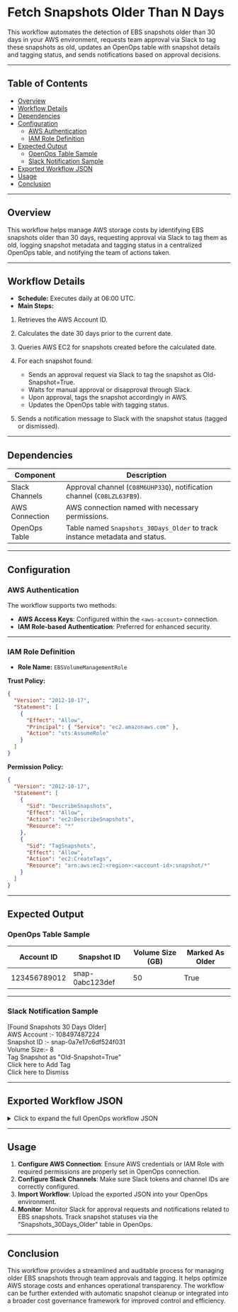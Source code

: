 # Fetch Snapshots Older Than N Days
 
This workflow automates the detection of EBS snapshots older than 30 days in your AWS environment, requests team approval via Slack to tag these snapshots as old, updates an OpenOps table with snapshot details and tagging status, and sends notifications based on approval decisions.

---

## Table of Contents

- [Overview](#overview)  
- [Workflow Details](#workflow-details)  
- [Dependencies](#dependencies)  
- [Configuration](#configuration)  
  - [AWS Authentication](#aws-authentication)  
  - [IAM Role Definition](#iam-role-definition)  
- [Expected Output](#expected-output)  
  - [OpenOps Table Sample](#openops-table-sample)  
  - [Slack Notification Sample](#slack-notification-sample)  
- [Exported Workflow JSON](#exported-workflow-json)  
- [Usage](#usage)  
- [Conclusion](#conclusion)

---

## Overview

This workflow helps manage AWS storage costs by identifying EBS snapshots older than 30 days, requesting approval via Slack to tag them as old, logging snapshot metadata and tagging status in a centralized OpenOps table, and notifying the team of actions taken.

---

## Workflow Details

- **Schedule:** Executes daily at 06:00 UTC.
- **Main Steps:**
1. Retrieves the AWS Account ID.
2. Calculates the date 30 days prior to the current date.
3. Queries AWS EC2 for snapshots created before the calculated date.
4. For each snapshot found:
   - Sends an approval request via Slack to tag the snapshot as Old-Snapshot=True.
   - Waits for manual approval or disapproval through Slack.
   - Upon approval, tags the snapshot accordingly in AWS.
   - Updates the OpenOps table with tagging status.

5. Sends a notification message to Slack with the snapshot status (tagged or dismissed).

---

## Dependencies

| Component         | Description                                                                  |
|-------------------|------------------------------------------------------------------------------|
| Slack Channels    | Approval channel (`C08M6UHP33Q`), notification channel (`C08LZL63FB9`).      |
| AWS Connection    | AWS connection named <AWS-Account> with necessary permissions.|
| OpenOps Table     | Table named `Snapshots_30Days_Older` to track instance metadata and status.|

---

## Configuration

### AWS Authentication

The workflow supports two methods:
- **AWS Access Keys**: Configured within the `<aws-account>` connection.
- **IAM Role-based Authentication**: Preferred for enhanced security.

---

### IAM Role Definition

- **Role Name:** `EBSVolumeManagementRole`

**Trust Policy:**
```json
{
  "Version": "2012-10-17",
  "Statement": [
    {
      "Effect": "Allow",
      "Principal": { "Service": "ec2.amazonaws.com" },
      "Action": "sts:AssumeRole"
    }
  ]
}
```
**Permission Policy:**

```json
{
  "Version": "2012-10-17",
  "Statement": [
    {
      "Sid": "DescribeSnapshots",
      "Effect": "Allow",
      "Action": "ec2:DescribeSnapshots",
      "Resource": "*"
    },
    {
      "Sid": "TagSnapshots",
      "Effect": "Allow",
      "Action": "ec2:CreateTags",
      "Resource": "arn:aws:ec2:<region>:<account-id>:snapshot/*"
    }
  ]
}

```
---

## Expected Output

### OpenOps Table Sample

| Account ID   | Snapshot ID     | Volume Size (GB) | Marked As Older |
| ------------ | --------------- | ---------------- | --------------- |
| 123456789012 | snap-0abc123def | 50               | True            |

---

### Slack Notification Sample

[Found Snapshots 30 Days Older] <br>
AWS Account :- 108497487224 <br>
Snapshot ID :- snap-0a7e17c6df524f031 <br>
Volume Size:- 8 <br>
Tag Snapshot as "Old-Snapshot=True"  <br>
Click here to Add Tag <br>
Click here to Dismiss 

---

## Exported Workflow JSON

<details>
<summary>Click to expand the full OpenOps workflow JSON</summary>

```json
{
  "created": "1747989619862",
  "updated": "1747989619862",
  "name": "fetch snapshots older than 30 days",
  "tags": [],
  "services": [],
  "domains": [],
  "template": {
    "displayName": "fetch snapshots older than 30 days",
    "trigger": {
      "name": "trigger",
      "valid": true,
      "displayName": "Every Day",
      "type": "TRIGGER",
      "settings": {
        "blockName": "@openops/block-schedule",
        "blockVersion": "~0.1.5",
        "blockType": "OFFICIAL",
        "packageType": "REGISTRY",
        "input": {
          "timezone": "UTC",
          "hour_of_the_day": 6,
          "run_on_weekends": true
        },
        "inputUiInfo": {
          "customizedInputs": {}
        },
        "triggerName": "every_day"
      },
      "nextAction": {
        "name": "step_1",
        "type": "BLOCK",
        "valid": true,
        "settings": {
          "input": {
            "auth": "{{connections['aws-prashant']}}",
            "accounts": {}
          },
          "blockName": "@openops/block-aws",
          "blockType": "OFFICIAL",
          "actionName": "get_account_id",
          "inputUiInfo": {
            "customizedInputs": {}
          },
          "packageType": "REGISTRY",
          "blockVersion": "~0.0.3",
          "errorHandlingOptions": {
            "retryOnFailure": {
              "value": true
            },
            "continueOnFailure": {
              "value": false
            }
          }
        },
        "nextAction": {
          "name": "step_4",
          "type": "CODE",
          "valid": true,
          "settings": {
            "input": {
              "days": "1"
            },
            "sourceCode": {
              "code": "export const code = async (inputs) => {\n  const now = new Date();\n  const pastDate = new Date(now.getTime() - inputs.days * 24 * 60 * 60 * 1000);\n  return pastDate.toISOString().slice(0, 10);\n};\n",
              "packageJson": "{}"
            },
            "inputUiInfo": {
              "customizedInputs": {}
            },
            "errorHandlingOptions": {
              "retryOnFailure": {
                "value": true
              },
              "continueOnFailure": {
                "value": false
              }
            }
          },
          "nextAction": {
            "name": "step_2",
            "type": "BLOCK",
            "valid": true,
            "settings": {
              "input": {
                "auth": "{{connections['aws-prashant']}}",
                "dryRun": false,
                "account": {},
                "commandToRun": "aws ec2 describe-snapshots \\\n  --owner-ids self \\\n  --query \"Snapshots[?StartTime<='{{step_4}}T00:00:00'].{SnapshotId: SnapshotId, VolumeSize: VolumeSize}\" \\\n  --output json"
              },
              "blockName": "@openops/block-aws",
              "blockType": "OFFICIAL",
              "actionName": "aws_cli",
              "inputUiInfo": {
                "customizedInputs": {}
              },
              "packageType": "REGISTRY",
              "blockVersion": "~0.0.3",
              "errorHandlingOptions": {
                "retryOnFailure": {
                  "value": true
                },
                "continueOnFailure": {
                  "value": false
                }
              }
            },
            "nextAction": {
              "name": "step_3",
              "type": "BRANCH",
              "valid": true,
              "settings": {
                "conditions": [
                  [
                    {
                      "operator": "BOOLEAN_IS_TRUE",
                      "firstValue": "{{step_2}}"
                    }
                  ]
                ],
                "inputUiInfo": {
                  "customizedInputs": {}
                }
              },
              "displayName": "Snapshots Found ?",
              "onSuccessAction": {
                "name": "step_5",
                "type": "LOOP_ON_ITEMS",
                "valid": true,
                "settings": {
                  "items": "{{step_2}}",
                  "inputUiInfo": {
                    "customizedInputs": {}
                  }
                },
                "displayName": "Loop on Items",
                "firstLoopAction": {
                  "name": "step_6",
                  "type": "BLOCK",
                  "valid": true,
                  "settings": {
                    "input": {},
                    "blockName": "@openops/block-approval",
                    "blockType": "OFFICIAL",
                    "actionName": "create_approval_links",
                    "inputUiInfo": {
                      "customizedInputs": {}
                    },
                    "packageType": "REGISTRY",
                    "blockVersion": "~0.1.7",
                    "errorHandlingOptions": {
                      "retryOnFailure": {
                        "value": true
                      },
                      "continueOnFailure": {
                        "value": false
                      }
                    }
                  },
                  "nextAction": {
                    "name": "step_8",
                    "type": "BLOCK",
                    "valid": true,
                    "settings": {
                      "input": {
                        "auth": "{{connections['slack-Openops']}}",
                        "file": null,
                        "text": {
                          "text": "AWS Account :- {{step_1[0]['accountId']}}\nSnapshot ID :- {{step_5['item']['SnapshotId']}}\nVolume Size:- {{step_5['item']['VolumeSize']}}GB\nTag Snapshot as \"Old-Snapshot=True\" \n<{{step_6['approvalLink']}}| Click here to Add Tag>\n<{{step_6['disapprovalLink']}}| Click here to Dismiss>"
                        },
                        "blocks": {},
                        "threadTs": null,
                        "username": null,
                        "headerText": {
                          "headerText": "[Found Snapshots 30 Days Older]"
                        },
                        "conversationId": "C08M6UHP33Q",
                        "blockKitEnabled": false
                      },
                      "blockName": "@openops/block-slack",
                      "blockType": "OFFICIAL",
                      "actionName": "send_slack_message",
                      "inputUiInfo": {
                        "customizedInputs": {}
                      },
                      "packageType": "REGISTRY",
                      "blockVersion": "~0.5.2",
                      "errorHandlingOptions": {
                        "retryOnFailure": {
                          "value": false
                        },
                        "continueOnFailure": {
                          "value": false
                        }
                      }
                    },
                    "nextAction": {
                      "name": "step_7",
                      "type": "BLOCK",
                      "valid": true,
                      "settings": {
                        "input": {},
                        "blockName": "@openops/block-approval",
                        "blockType": "OFFICIAL",
                        "actionName": "wait_for_approval",
                        "inputUiInfo": {
                          "customizedInputs": {}
                        },
                        "packageType": "REGISTRY",
                        "blockVersion": "~0.1.7",
                        "errorHandlingOptions": {
                          "retryOnFailure": {
                            "value": true
                          },
                          "continueOnFailure": {
                            "value": false
                          }
                        }
                      },
                      "nextAction": {
                        "name": "step_9",
                        "type": "BRANCH",
                        "valid": true,
                        "settings": {
                          "conditions": [
                            [
                              {
                                "operator": "BOOLEAN_IS_TRUE",
                                "firstValue": "{{step_7['approved']}}"
                              }
                            ]
                          ],
                          "inputUiInfo": {
                            "customizedInputs": {}
                          }
                        },
                        "displayName": "Approved ?",
                        "onFailureAction": {
                          "name": "step_14",
                          "type": "BLOCK",
                          "valid": true,
                          "settings": {
                            "input": {
                              "tableName": "Snapshots_30Days_Older",
                              "rowPrimaryKey": {
                                "rowPrimaryKey": "{{step_5['item']['SnapshotId']}}"
                              },
                              "fieldsProperties": {
                                "fieldsProperties": [
                                  {
                                    "fieldName": "Account ID",
                                    "newFieldValue": {
                                      "newFieldValue": "{{step_1[0]['accountId']}}"
                                    }
                                  },
                                  {
                                    "fieldName": "Volume Size (GB)",
                                    "newFieldValue": {
                                      "newFieldValue": "{{step_5['item']['VolumeSize']}}"
                                    }
                                  },
                                  {
                                    "fieldName": "Marked As Older",
                                    "newFieldValue": {
                                      "newFieldValue": false
                                    }
                                  }
                                ]
                              }
                            },
                            "blockName": "@openops/block-openops-tables",
                            "blockType": "OFFICIAL",
                            "actionName": "update_record",
                            "inputUiInfo": {
                              "customizedInputs": {}
                            },
                            "packageType": "REGISTRY",
                            "blockVersion": "~0.0.1",
                            "errorHandlingOptions": {
                              "retryOnFailure": {
                                "value": true
                              },
                              "continueOnFailure": {
                                "value": false
                              }
                            }
                          },
                          "nextAction": {
                            "name": "step_11",
                            "type": "BLOCK",
                            "valid": true,
                            "settings": {
                              "input": {
                                "auth": "{{connections['slack-Openops']}}",
                                "file": null,
                                "text": {
                                  "text": "Fetched Snapshot with ID:- {{step_5['item']['SnapshotId']}} \nNot tagged as older"
                                },
                                "blocks": {},
                                "threadTs": null,
                                "username": null,
                                "headerText": {
                                  "headerText": "[Update] Snapshot not Tagged"
                                },
                                "conversationId": "C08LZL63FB9",
                                "blockKitEnabled": false
                              },
                              "blockName": "@openops/block-slack",
                              "blockType": "OFFICIAL",
                              "actionName": "send_slack_message",
                              "inputUiInfo": {
                                "customizedInputs": {}
                              },
                              "packageType": "REGISTRY",
                              "blockVersion": "~0.5.2",
                              "errorHandlingOptions": {
                                "retryOnFailure": {
                                  "value": true
                                },
                                "continueOnFailure": {
                                  "value": false
                                }
                              }
                            },
                            "displayName": "Notify"
                          },
                          "displayName": "Update Data Table"
                        },
                        "onSuccessAction": {
                          "name": "step_10",
                          "type": "BLOCK",
                          "valid": true,
                          "settings": {
                            "input": {
                              "auth": "{{connections['aws-prashant']}}",
                              "dryRun": false,
                              "account": {},
                              "commandToRun": "aws ec2 create-tags --resources {{step_5['item']['SnapshotId']}} --tags Key=Old-Snapshot,Value=True\n"
                            },
                            "blockName": "@openops/block-aws",
                            "blockType": "OFFICIAL",
                            "actionName": "aws_cli",
                            "inputUiInfo": {
                              "customizedInputs": {}
                            },
                            "packageType": "REGISTRY",
                            "blockVersion": "~0.0.3",
                            "errorHandlingOptions": {
                              "retryOnFailure": {
                                "value": true
                              },
                              "continueOnFailure": {
                                "value": false
                              }
                            }
                          },
                          "nextAction": {
                            "name": "step_13",
                            "type": "BLOCK",
                            "valid": true,
                            "settings": {
                              "input": {
                                "tableName": "Snapshots_30Days_Older",
                                "rowPrimaryKey": {
                                  "rowPrimaryKey": "{{step_5['item']['SnapshotId']}}"
                                },
                                "fieldsProperties": {
                                  "fieldsProperties": [
                                    {
                                      "fieldName": "Account ID",
                                      "newFieldValue": {
                                        "newFieldValue": "{{step_1[0]['accountId']}}"
                                      }
                                    },
                                    {
                                      "fieldName": "Volume Size (GB)",
                                      "newFieldValue": {
                                        "newFieldValue": "{{step_5['item']['VolumeSize']}}"
                                      }
                                    },
                                    {
                                      "fieldName": "Marked As Older",
                                      "newFieldValue": {
                                        "newFieldValue": true
                                      }
                                    }
                                  ]
                                }
                              },
                              "blockName": "@openops/block-openops-tables",
                              "blockType": "OFFICIAL",
                              "actionName": "update_record",
                              "inputUiInfo": {
                                "customizedInputs": {}
                              },
                              "packageType": "REGISTRY",
                              "blockVersion": "~0.0.1",
                              "errorHandlingOptions": {
                                "retryOnFailure": {
                                  "value": true
                                },
                                "continueOnFailure": {
                                  "value": false
                                }
                              }
                            },
                            "nextAction": {
                              "name": "step_12",
                              "type": "BLOCK",
                              "valid": true,
                              "settings": {
                                "input": {
                                  "auth": "{{connections['slack-Openops']}}",
                                  "file": null,
                                  "text": {
                                    "text": "Fetched Snapshot with ID:- {{step_5['item']['SnapshotId']}}\nis tagged as older"
                                  },
                                  "blocks": {},
                                  "threadTs": null,
                                  "username": null,
                                  "headerText": {
                                    "headerText": "[Update] Snapshot Tagged"
                                  },
                                  "conversationId": "C08LZL63FB9",
                                  "blockKitEnabled": false
                                },
                                "blockName": "@openops/block-slack",
                                "blockType": "OFFICIAL",
                                "actionName": "send_slack_message",
                                "inputUiInfo": {
                                  "customizedInputs": {}
                                },
                                "packageType": "REGISTRY",
                                "blockVersion": "~0.5.2",
                                "errorHandlingOptions": {
                                  "retryOnFailure": {
                                    "value": true
                                  },
                                  "continueOnFailure": {
                                    "value": false
                                  }
                                }
                              },
                              "displayName": "Notify"
                            },
                            "displayName": "Update Data Table"
                          },
                          "displayName": "Add Tag"
                        }
                      },
                      "displayName": "Wait for Approval"
                    },
                    "displayName": "Approval Notification"
                  },
                  "displayName": "Create Approval Links"
                }
              }
            },
            "displayName": "Fetch Old Snapshots"
          },
          "displayName": "CUSTOM_XDAYS"
        },
        "displayName": "Get Account ID"
      }
    },
    "valid": true,
    "description": ""
  },
  "blocks": [
    "@openops/block-schedule",
    "@openops/block-aws",
    "@openops/block-approval",
    "@openops/block-slack",
    "@openops/block-openops-tables"
  ]
}
```

</details>

---

## Usage

1. **Configure AWS Connection**: Ensure AWS credentials or IAM Role with required permissions are properly set in OpenOps connection.
2. **Configure Slack Channels**: Make sure Slack tokens and channel IDs are correctly configured.
3. **Import Workflow**: Upload the exported JSON into your OpenOps environment.
4. **Monitor**: Monitor Slack for approval requests and notifications related to EBS snapshots. Track snapshot statuses via the "Snapshots_30Days_Older" table in OpenOps.
---

## Conclusion

This workflow provides a streamlined and auditable process for managing older EBS snapshots through team approvals and tagging. It helps optimize AWS storage costs and enhances operational transparency. The workflow can be further extended with automatic snapshot cleanup or integrated into a broader cost governance framework for improved control and efficiency.
